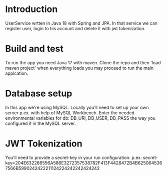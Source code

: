 # Introduction
UserService wrtten in Java 18 with Spring and JPA. In that service we can register user, login to his account and delete it with jwt tokenization.

# Build and test
To run the app you need Java 17 with maven. Clone the repo and then 'load maven project' when everything loads you may proceed to run the main applcation.

# Database setup
In this app we're using MySQL. Locally you'll need to set up your own server p.ex. with help of MySQL Workbench. Enter the needed environmental variables for db:
DB_URl, DB_USER, DB_PASS the way you configured it in the MySQL server.

# JWT Tokenization
You'll need to provide a secret-key in your run configuration: p.ex: secret-key=204E632266556A586E3272357538782F413F4428472B4B6250645367566B5990242422211124224242242424242

